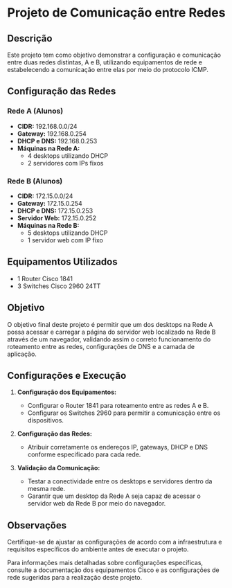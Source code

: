 # Projeto de Comunicação entre Redes

## Descrição

Este projeto tem como objetivo demonstrar a configuração e comunicação entre duas redes distintas, A e B, utilizando equipamentos de rede e estabelecendo a comunicação entre elas por meio do protocolo ICMP.

## Configuração das Redes

### Rede A (Alunos)

- **CIDR:** 192.168.0.0/24
- **Gateway:** 192.168.0.254
- **DHCP e DNS:** 192.168.0.253
- **Máquinas na Rede A:**
    - 4 desktops utilizando DHCP
    - 2 servidores com IPs fixos

### Rede B (Alunos)

- **CIDR:** 172.15.0.0/24
- **Gateway:** 172.15.0.254
- **DHCP e DNS:** 172.15.0.253
- **Servidor Web:** 172.15.0.252
- **Máquinas na Rede B:**
    - 5 desktops utilizando DHCP
    - 1 servidor web com IP fixo

## Equipamentos Utilizados

- 1 Router Cisco 1841
- 3 Switches Cisco 2960 24TT

## Objetivo

O objetivo final deste projeto é permitir que um dos desktops na Rede A possa acessar e carregar a página do servidor web localizado na Rede B através de um navegador, validando assim o correto funcionamento do roteamento entre as redes, configurações de DNS e a camada de aplicação.

## Configurações e Execução

1. **Configuração dos Equipamentos:** 
   - Configurar o Router 1841 para roteamento entre as redes A e B.
   - Configurar os Switches 2960 para permitir a comunicação entre os dispositivos.

2. **Configuração das Redes:**
   - Atribuir corretamente os endereços IP, gateways, DHCP e DNS conforme especificado para cada rede.

3. **Validação da Comunicação:**
   - Testar a conectividade entre os desktops e servidores dentro da mesma rede.
   - Garantir que um desktop da Rede A seja capaz de acessar o servidor web da Rede B por meio do navegador.

## Observações

Certifique-se de ajustar as configurações de acordo com a infraestrutura e requisitos específicos do ambiente antes de executar o projeto.

Para informações mais detalhadas sobre configurações específicas, consulte a documentação dos equipamentos Cisco e as configurações de rede sugeridas para a realização deste projeto.
